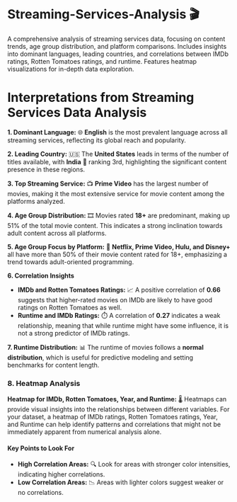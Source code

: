 # **Streaming-Services-Analysis** 🎬
 A comprehensive analysis of streaming services data, focusing on content trends, age group distribution, and platform comparisons. Includes insights into dominant languages, leading countries, and correlations between IMDb ratings, Rotten Tomatoes ratings, and runtime. Features heatmap visualizations for in-depth data exploration.

# **Interpretations from Streaming Services Data Analysis**

**1. Dominant Language:** 🌐 **English** is the most prevalent language across all streaming services, reflecting its global reach and popularity.

**2. Leading Country:** 🇺🇸 The **United States** leads in terms of the number of titles available, with **India** 💚 ranking 3rd, highlighting the significant content presence in these regions.

**3. Top Streaming Service:** 📺 **Prime Video** has the largest number of movies, making it the most extensive service for movie content among the platforms analyzed.

**4. Age Group Distribution:** 🎞️ Movies rated **18+** are predominant, making up 51% of the total movie content. This indicates a strong inclination towards adult content across all platforms.

**5. Age Group Focus by Platform:** 🔞 **Netflix, Prime Video, Hulu, and Disney+** all have more than 50% of their movie content rated for 18+, emphasizing a trend towards adult-oriented programming.

**6. Correlation Insights**
- **IMDb and Rotten Tomatoes Ratings:** 📈 A positive correlation of **0.66** suggests that higher-rated movies on IMDb are likely to have good ratings on Rotten Tomatoes as well.
- **Runtime and IMDb Ratings:** ⏱️ A correlation of **0.27** indicates a weak relationship, meaning that while runtime might have some influence, it is not a strong predictor of IMDb ratings.

**7. Runtime Distribution:** 📊 The runtime of movies follows a **normal distribution**, which is useful for predictive modeling and setting benchmarks for content length.

### **8. Heatmap Analysis**

**Heatmap for IMDb, Rotten Tomatoes, Year, and Runtime:** 🌡️ Heatmaps can provide visual insights into the relationships between different variables. For your dataset, a heatmap of IMDb ratings, Rotten Tomatoes ratings, Year, and Runtime can help identify patterns and correlations that might not be immediately apparent from numerical analysis alone.

#### **Key Points to Look For**
- **High Correlation Areas:** 🔍 Look for areas with stronger color intensities, indicating higher correlations.
- **Low Correlation Areas:** 📉 Areas with lighter colors suggest weaker or no correlations.
